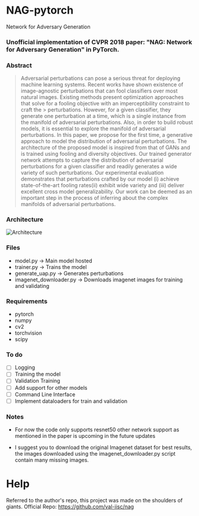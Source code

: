 # NAG-pytorch
Network for Adversary Generation

### Unofficial implementation of CVPR 2018 paper: "NAG: Network for Adversary Generation" in PyTorch.

### Abstract

> Adversarial perturbations can pose a serious threat for deploying machine learning systems. Recent works have
> shown existence of image-agnostic perturbations that can fool classifiers over most natural images. Existing methods
> present optimization approaches that solve for a fooling objective with an imperceptibility constraint to craft the        > perturbations. However, for a given classifier, they generate one perturbation at a time, which is a single instance from
> the manifold of adversarial perturbations. Also, in order to build robust models, it is essential to explore the manifold
> of adversarial perturbations. In this paper, we propose for the first time, a generative approach to model the distribution
> of adversarial perturbations. The architecture of the proposed model is inspired from that of GANs and is
> trained using fooling and diversity objectives. Our trained generator network attempts to capture the distribution of
> adversarial perturbations for a given classifier and readily generates a wide variety of such perturbations. Our 
> experimental evaluation demonstrates that perturbations crafted by our model (i) achieve state-of-the-art fooling rates(ii)
> exhibit wide variety and (iii) deliver excellent cross model generalizability. Our work can be deemed as an important
> step in the process of inferring about the complex manifolds of adversarial perturbations.

### Architecture

![Architecture](https://github.com/val-iisc/nag/blob/master/extras/nag.png)

### Files
* model.py ->  Main model hosted
* trainer.py -> Trains the model
* generate_uap.py -> Generates perturbations
* imagenet_downloader.py -> Downloads imagenet images for training and validating

### Requirements 
* pytorch
* numpy
* cv2
* torchvision
* scipy

### To do
- [ ] Logging
- [ ] Training the model
- [ ] Validation Training
- [ ] Add support for other models
- [ ] Command Line Interface
- [ ] Implement dataloaders for train and validation

### Notes
* For now the code only supports resnet50 other network support as mentioned in the paper is upcoming in the future updates

* I suggest you to download the original Imagenet dataset for best results, the images downloaded using the imagenet_downloader.py script contain many missing images. 




# Help
Referred to the author's repo, this project was made on the shoulders of giants.
Official Repo: https://github.com/val-iisc/nag
